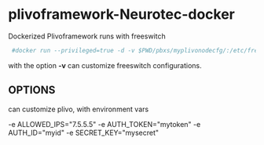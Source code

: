 # plivoframework-Neurotec-docker
Dockerized Plivoframework runs with freeswitch

~~~bash
 #docker run --privileged=true -d -v $PWD/pbxs/myplivonodecfg/:/etc/freeswitch --name myplivonode -ti neurotec/plivoframework-node
~~~

with the option **-v** can customize freeswitch configurations.

## OPTIONS
can customize plivo, with environment vars 

 -e ALLOWED_IPS="7.5.5.5"
 -e AUTH_TOKEN="mytoken"
 -e AUTH_ID="myid"
 -e SECRET_KEY="mysecret"
